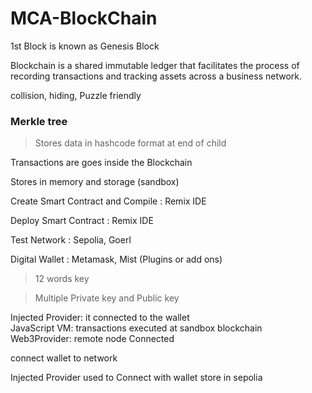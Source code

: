 # MCA-BlockChain

1st Block is known as Genesis Block

Blockchain is a shared immutable ledger that facilitates the process of recording transactions and tracking assets across a business network.

collision,
hiding,
Puzzle friendly

### Merkle tree

> Stores data in hashcode format at end of child

Transactions are goes inside the Blockchain
<br/>

Stores in memory and storage (sandbox)

Create Smart Contract and Compile : Remix IDE

Deploy Smart Contract : Remix IDE

Test Network : Sepolia, Goerl

Digital Wallet : Metamask, Mist (Plugins or add ons)
> 12 words key

> Multiple Private key and Public key

Injected Provider: it connected to the wallet<br/>
JavaScript VM: transactions executed at sandbox blockchain<br/>
Web3Provider: remote node Connected<br/>


connect wallet to network

Injected Provider used to Connect with wallet store in sepolia
